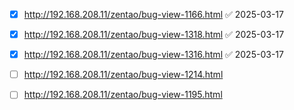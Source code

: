 - [x] http://192.168.208.11/zentao/bug-view-1166.html ✅ 2025-03-17

- [x] http://192.168.208.11/zentao/bug-view-1318.html ✅ 2025-03-17
- [x] http://192.168.208.11/zentao/bug-view-1316.html ✅ 2025-03-17

- [ ] http://192.168.208.11/zentao/bug-view-1214.html

- [ ] http://192.168.208.11/zentao/bug-view-1195.html
